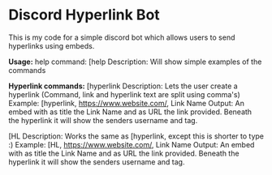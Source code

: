 # Discord Hyperlink Bot
This is my code for a simple discord bot which allows users to send hyperlinks using embeds.

**Usage:**
help command: [help
Description: Will show simple examples of the commands


**Hyperlink commands:**
[hyperlink
Description: Lets the user create a hyperlink (Command, link and hyperlink text are split using comma's)
Example: [hyperlink, https://www.website.com/, Link Name
Output: An embed with as title the Link Name and as URL the link provided. Beneath the hyperlink it will show the senders username and tag.

[HL
Description: Works the same as [hyperlink, except this is shorter to type :)
Example: [HL, https://www.website.com/, Link Name
Output: An embed with as title the Link Name and as URL the link provided. Beneath the hyperlink it will show the senders username and tag.
